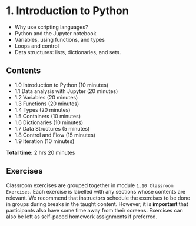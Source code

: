 # 1. Introduction to Python

- Why use scripting languages?
- Python and the Jupyter notebook
- Variables, using functions, and types
- Loops and control
- Data structures: lists, dictionaries, and sets.

## Contents

- 1.0 Introduction to Python (10 minutes)
- 1.1 Data analysis with Jupyter (20 minutes)
- 1.2 Variables (20 minutes)
- 1.3 Functions (20 minutes)
- 1.4 Types (20 minutes)
- 1.5 Containers (10 minutes)
- 1.6 Dictionaries (10 minutes)
- 1.7 Data Structures (5 minutes)
- 1.8 Control and Flow (15 minutes)
- 1.9 Iteration (10 minutes)

**Total time:** 2 hrs 20 minutes

## Exercises

Classroom exercises are grouped together in module `1.10 Classroom Exercises`.
Each exercise is labelled with any sections whose contents are relevant.
We recommend that instructors schedule the exercises to be done in groups during breaks in the taught content.
However, it is **important** that participants also have some time away from their screens.
Exercises can also be left as self-paced homework assignments if preferred.

